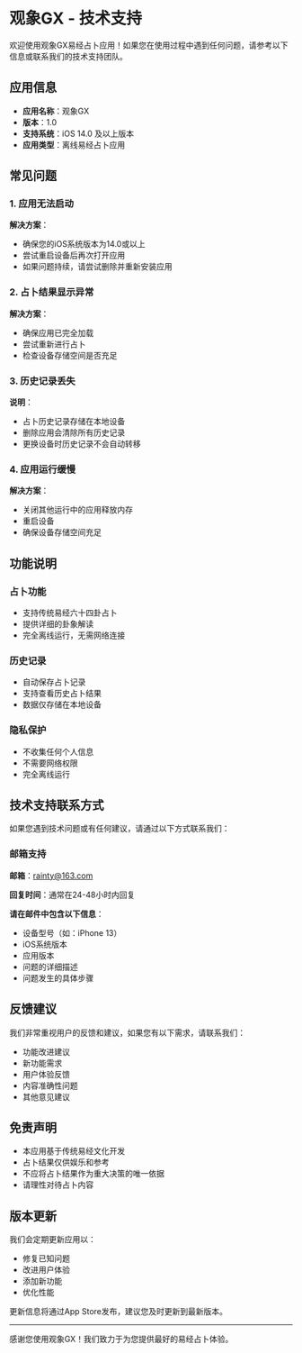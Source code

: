 # 观象GX - 技术支持

欢迎使用观象GX易经占卜应用！如果您在使用过程中遇到任何问题，请参考以下信息或联系我们的技术支持团队。

## 应用信息

- **应用名称**：观象GX
- **版本**：1.0
- **支持系统**：iOS 14.0 及以上版本
- **应用类型**：离线易经占卜应用

## 常见问题

### 1. 应用无法启动
**解决方案**：
- 确保您的iOS系统版本为14.0或以上
- 尝试重启设备后再次打开应用
- 如果问题持续，请尝试删除并重新安装应用

### 2. 占卜结果显示异常
**解决方案**：
- 确保应用已完全加载
- 尝试重新进行占卜
- 检查设备存储空间是否充足

### 3. 历史记录丢失
**说明**：
- 占卜历史记录存储在本地设备
- 删除应用会清除所有历史记录
- 更换设备时历史记录不会自动转移

### 4. 应用运行缓慢
**解决方案**：
- 关闭其他运行中的应用释放内存
- 重启设备
- 确保设备存储空间充足

## 功能说明

### 占卜功能
- 支持传统易经六十四卦占卜
- 提供详细的卦象解读
- 完全离线运行，无需网络连接

### 历史记录
- 自动保存占卜记录
- 支持查看历史占卜结果
- 数据仅存储在本地设备

### 隐私保护
- 不收集任何个人信息
- 不需要网络权限
- 完全离线运行

## 技术支持联系方式

如果您遇到技术问题或有任何建议，请通过以下方式联系我们：

### 邮箱支持
**邮箱**：rainty@163.com

**回复时间**：通常在24-48小时内回复

**请在邮件中包含以下信息**：
- 设备型号（如：iPhone 13）
- iOS系统版本
- 应用版本
- 问题的详细描述
- 问题发生的具体步骤


## 反馈建议

我们非常重视用户的反馈和建议，如果您有以下需求，请联系我们：

- 功能改进建议
- 新功能需求
- 用户体验反馈
- 内容准确性问题
- 其他意见建议

## 免责声明

- 本应用基于传统易经文化开发
- 占卜结果仅供娱乐和参考
- 不应将占卜结果作为重大决策的唯一依据
- 请理性对待占卜内容

## 版本更新

我们会定期更新应用以：
- 修复已知问题
- 改进用户体验
- 添加新功能
- 优化性能

更新信息将通过App Store发布，建议您及时更新到最新版本。

---

感谢您使用观象GX！我们致力于为您提供最好的易经占卜体验。
